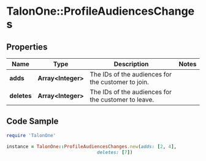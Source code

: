 # TalonOne::ProfileAudiencesChanges

## Properties

Name | Type | Description | Notes
------------ | ------------- | ------------- | -------------
**adds** | **Array&lt;Integer&gt;** | The IDs of the audiences for the customer to join. | 
**deletes** | **Array&lt;Integer&gt;** | The IDs of the audiences for the customer to leave. | 

## Code Sample

```ruby
require 'TalonOne'

instance = TalonOne::ProfileAudiencesChanges.new(adds: [2, 4],
                                 deletes: [7])
```


